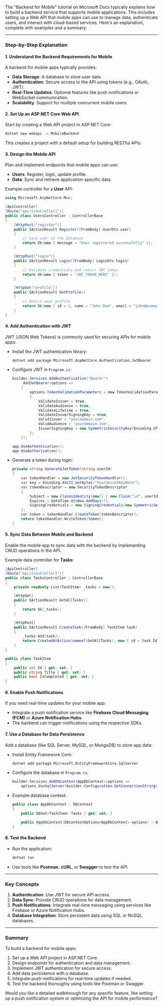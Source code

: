 The "Backend for Mobile" tutorial on Microsoft Docs typically explains how to build a backend service that supports mobile applications. This includes setting up a Web API that mobile apps can use to manage data, authenticate users, and interact with cloud-based services. Here's an explanation, complete with examples and a summary:

---

### **Step-by-Step Explanation**

#### 1. **Understand the Backend Requirements for Mobile**
A backend for mobile apps typically provides:
- **Data Storage**: A database to store user data.
- **Authentication**: Secure access to the API using tokens (e.g., OAuth, JWT).
- **Real-Time Updates**: Optional features like push notifications or WebSocket communication.
- **Scalability**: Support for multiple concurrent mobile users.

#### 2. **Set Up an ASP.NET Core Web API**
Start by creating a Web API project in ASP.NET Core:
```bash
dotnet new webapi -n MobileBackend
```
This creates a project with a default setup for building RESTful APIs.

#### 3. **Design the Mobile API**
Plan and implement endpoints that mobile apps can use:
- **Users**: Register, login, update profile.
- **Data**: Sync and retrieve application-specific data.

Example controller for a **User** API:
```csharp
using Microsoft.AspNetCore.Mvc;

[ApiController]
[Route("api/[controller]")]
public class UsersController : ControllerBase
{
    [HttpPost("register")]
    public IActionResult Register([FromBody] UserDto user)
    {
        // Save user to the database
        return Ok(new { message = "User registered successfully" });
    }

    [HttpPost("login")]
    public IActionResult Login([FromBody] LoginDto login)
    {
        // Validate credentials and return JWT token
        return Ok(new { token = "JWT_TOKEN_HERE" });
    }

    [HttpGet("profile")]
    public IActionResult GetProfile()
    {
        // Return user profile
        return Ok(new { id = 1, name = "John Doe", email = "john@example.com" });
    }
}
```

#### 4. **Add Authentication with JWT**
JWT (JSON Web Tokens) is commonly used for securing APIs for mobile apps:
- Install the JWT authentication library:
  ```bash
  dotnet add package Microsoft.AspNetCore.Authentication.JwtBearer
  ```

- Configure JWT in `Program.cs`:
  ```csharp
  builder.Services.AddAuthentication("Bearer")
      .AddJwtBearer(options =>
      {
          options.TokenValidationParameters = new TokenValidationParameters
          {
              ValidateIssuer = true,
              ValidateAudience = true,
              ValidateLifetime = true,
              ValidateIssuerSigningKey = true,
              ValidIssuer = "yourdomain.com",
              ValidAudience = "yourdomain.com",
              IssuerSigningKey = new SymmetricSecurityKey(Encoding.UTF8.GetBytes("YourSecretKeyHere"))
          };
      });

  app.UseAuthentication();
  app.UseAuthorization();
  ```

- Generate a token during login:
  ```csharp
  private string GenerateJwtToken(string userId)
  {
      var tokenHandler = new JwtSecurityTokenHandler();
      var key = Encoding.ASCII.GetBytes("YourSecretKeyHere");
      var tokenDescriptor = new SecurityTokenDescriptor
      {
          Subject = new ClaimsIdentity(new[] { new Claim("id", userId) }),
          Expires = DateTime.UtcNow.AddDays(7),
          SigningCredentials = new SigningCredentials(new SymmetricSecurityKey(key), SecurityAlgorithms.HmacSha256Signature)
      };
      var token = tokenHandler.CreateToken(tokenDescriptor);
      return tokenHandler.WriteToken(token);
  }
  ```

#### 5. **Sync Data Between Mobile and Backend**
Enable the mobile app to sync data with the backend by implementing CRUD operations in the API.

Example data controller for **Tasks**:
```csharp
[ApiController]
[Route("api/[controller]")]
public class TasksController : ControllerBase
{
    private readonly List<TaskItem> _tasks = new();

    [HttpGet]
    public IActionResult GetAllTasks()
    {
        return Ok(_tasks);
    }

    [HttpPost]
    public IActionResult CreateTask([FromBody] TaskItem task)
    {
        _tasks.Add(task);
        return CreatedAtAction(nameof(GetAllTasks), new { id = task.Id }, task);
    }
}

public class TaskItem
{
    public int Id { get; set; }
    public string Title { get; set; }
    public bool IsCompleted { get; set; }
}
```

#### 6. **Enable Push Notifications**
If you need real-time updates for your mobile app:
- Integrate a push notification service like **Firebase Cloud Messaging (FCM)** or **Azure Notification Hubs**.
- The backend can trigger notifications using the respective SDKs.

#### 7. **Use a Database for Data Persistence**
Add a database (like SQL Server, MySQL, or MongoDB) to store app data:
- Install Entity Framework Core:
  ```bash
  dotnet add package Microsoft.EntityFrameworkCore.SqlServer
  ```

- Configure the database in `Program.cs`:
  ```csharp
  builder.Services.AddDbContext<AppDbContext>(options =>
      options.UseSqlServer(builder.Configuration.GetConnectionString("DefaultConnection")));
  ```

- Example database context:
  ```csharp
  public class AppDbContext : DbContext
  {
      public DbSet<TaskItem> Tasks { get; set; }

      public AppDbContext(DbContextOptions<AppDbContext> options) : base(options) { }
  }
  ```

#### 8. **Test the Backend**
- Run the application:
  ```bash
  dotnet run
  ```
- Use tools like **Postman**, **cURL**, or **Swagger** to test the API.

---

### **Key Concepts**
1. **Authentication**: Use JWT for secure API access.
2. **Data Sync**: Provide CRUD operations for data management.
3. **Push Notifications**: Integrate real-time messaging using services like Firebase or Azure Notification Hubs.
4. **Database Integration**: Store persistent data using SQL or NoSQL databases.

---

### **Summary**
To build a backend for mobile apps:
1. Set up a Web API project in ASP.NET Core.
2. Design endpoints for authentication and data management.
3. Implement JWT authentication for secure access.
4. Add data persistence with a database.
5. Integrate push notifications for real-time updates if needed.
6. Test the backend thoroughly using tools like Postman or Swagger.

Would you like a detailed walkthrough for any specific feature, like setting up a push notification system or optimizing the API for mobile performance?
